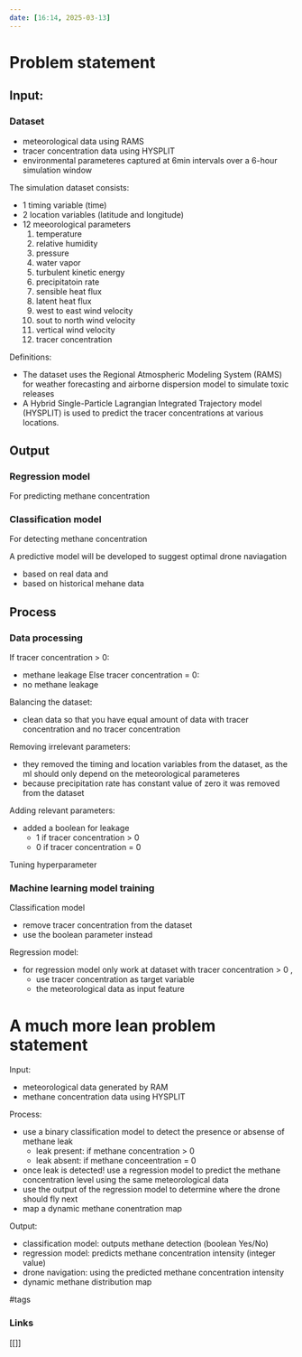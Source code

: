 ```yaml
---
date: [16:14, 2025-03-13]
---
```


# Problem statement

## Input: 

### Dataset
- meteorological data using RAMS
- tracer concentration data using HYSPLIT
- environmental parameteres captured at 6min intervals over a 6-hour simulation window

The simulation dataset consists:
- 1 timing variable (time)
- 2 location variables (latitude and longitude)
- 12 meeorological parameters
    1. temperature 
    2. relative humidity 
    3. pressure 
    4. water vapor 
    5. turbulent kinetic energy 
    6. precipitatoin rate 
    7. sensible heat flux 
    8. latent heat flux 
    9. west to east wind velocity 
    10. sout to north wind velocity 
    11. vertical wind velocity 
    12. tracer concentration

Definitions: 
- The dataset uses the Regional Atmospheric Modeling System (RAMS) for weather forecasting and airborne dispersion model to simulate toxic releases
- A Hybrid Single-Particle Lagrangian Integrated Trajectory model (HYSPLIT) is used to predict the tracer concentrations at various locations.


## Output

### Regression model
For predicting methane concentration

### Classification model
For detecting methane concentration

A predictive model will be developed to suggest optimal drone naviagation
- based on real data and 
- based on historical  mehane data

## Process

### Data processing
If tracer concentration > 0: 
- methane leakage
Else tracer concentration = 0: 
- no methane leakage

Balancing the dataset:
- clean data so that you have equal amount of data with tracer concentration and no tracer concentration
    
Removing irrelevant parameters:
- they removed the timing and location variables from the dataset, as the ml should only depend  on the meteorological parameteres
- because precipitation rate has constant value of zero it was removed from the dataset

Adding relevant parameters:
- added a boolean for leakage
    - 1 if tracer concentration > 0
    - 0 if tracer concentration = 0

Tuning hyperparameter

### Machine learning model training
Classification model
- remove tracer concentration from the dataset
- use the boolean parameter instead

Regression model:
- for regression model only work at dataset with tracer concentration > 0 ,
    - use tracer concentration as target variable
    - the meteorological data as input feature


# A much more lean problem statement 

Input: 
- meteorological data generated by RAM 
- methane concentration data using HYSPLIT

Process: 
- use a binary classification model to detect the presence or absense of methane leak 
    - leak present: if methane concentration > 0 
    - leak absent: if methane conceentration = 0
- once leak is detected! use a regression model to predict the methane concentration level using the same meteorological data
- use the output of the regression model to determine where the drone should fly next
- map a dynamic methane conentration map

Output: 
- classification model: outputs methane detection (boolean Yes/No) 
- regression model: predicts methane concentration intensity (integer value)
- drone navigation: using the predicted methane concentration intensity
- dynamic methane distribution map

#tags

### Links
[[]]

